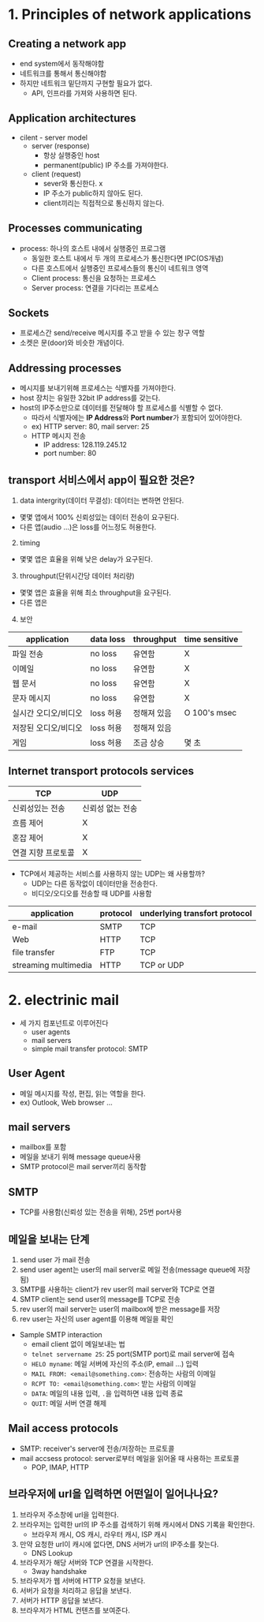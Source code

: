 # 1. Principles of network applications

## Creating a network app
- end system에서 동작해야함
- 네트워크를 통해서 통신해야함
- 하지만 네트워크 밑단까지 구현할 필요가 없다.
  - API, 인프라를 가져와 사용하면 된다.

## Application architectures
- cilent - server model
  - server (response)
    - 항상 실행중인 host
    - permanent(public) IP 주소를 가져야한다. 
  - client (request)
    - sever와 통신한다. x
    - IP 주소가 public하지 않아도 된다.
    - client끼리는 직접적으로 통신하지 않는다.

## Processes communicating
- process: 하나의 호스트 내에서 실행중인 프로그램
  - 동일한 호스트 내에서 두 개의 프로세스가 통신한다면 IPC(OS개념)
  - 다른 호스트에서 실행중인 프로세스들의 통신이 네트워크 영역
  - Client process: 통신을 요청하는 프로세스
  - Server process: 연결을 기다리는 프로세스

## Sockets
- 프로세스간 send/receive 메시지를 주고 받을 수 있는 창구 역할
- 소켓은 문(door)와 비슷한 개념이다.

## Addressing processes
- 메시지를 보내기위해 프로세스는 식별자를 가져야한다.
- host 장치는 유일한 32bit IP address를 갖는다.
- host의 IP주소만으로 데이터를 전달해야 할 프로세스를 식별할 수 없다.
  - 따라서 식별자에는 **IP Address**와 **Port number**가 포함되어 있어야한다.
  - ex) HTTP server: 80, mail server: 25
  - HTTP 메시지 전송
    - IP address: 128.119.245.12
    - port number: 80

## transport 서비스에서 app이 필요한 것은?
1. data intergrity(데이터 무결성): 데이터는 변하면 안된다.
  - 몇몇 앱에서 100% 신뢰성있는 데이터 전송이 요구된다.
  - 다른 앱(audio ...)은 loss를 어느정도 허용한다.

2. timing
  - 몇몇 앱은 효율을 위해 낮은 delay가 요구된다.

3. throughput(단위시간당 데이터 처리량)
  - 몇몇 앱은 효율을 위해 최소 throughput을 요구된다.
  - 다른 앱은 

4. 보안

|application|data loss|throughput|time sensitive|
|-----|-----|-----|-----|
|파일 전송|no loss|유연함|X|
|이메일|no loss|유연함|X|
|웹 문서|no loss|유연함|X|
|문자 메시지|no loss|유연함|X|
|실시간 오디오/비디오|loss 허용|정해져 있음|O 100's msec|
|저장된 오디오/비디오|loss 허용|정해져 있음||
|게임|loss 허용|조금 상승|몇 초|

## Internet transport protocols services
|TCP|UDP|
|-------------|-------------|
|신뢰성있는 전송|신뢰성 없는 전송|
|흐름 제어|X|
|혼잡 제어|X|
|연결 지향 프로토콜|X|

- TCP에서 제공하는 서비스를 사용하지 않는 UDP는 왜 사용할까?
  - UDP는 다른 동작없이 데이터만을 전송한다.
  - 비디오/오디오를 전송할 때 UDP를 사용함

|application|protocol|underlying transfort protocol|
|-----|-----|-----|
|e-mail|SMTP|TCP|
|Web|HTTP|TCP|
|file transfer|FTP|TCP|
|streaming multimedia|HTTP|TCP or UDP|

# 2. electrinic mail
- 세 가지 컴포넌트로 이루어진다
  - user agents 
  - mail servers
  - simple mail transfer protocol: SMTP

## User Agent
  - 메일 메시지를 작성, 편집, 읽는 역할을 한다.
  - ex) Outlook, Web browser ... 

## mail servers
  - mailbox를 포함
  - 메일을 보내기 위해 message queue사용
  - SMTP protocol은 mail server끼리 동작함
  
## SMTP
  - TCP를 사용함(신뢰성 있는 전송을 위해), 25번 port사용

## 메일을 보내는 단계
  1. send user 가 mail 전송
  2. send user agent는 user의 mail server로 메일 전송(message queue에 저장됨)
  3. SMTP를 사용하는 client가 rev user의 mail server와 TCP로 연결 
  4. SMTP client는 send user의 message를 TCP로 전송
  5. rev user의 mail server는 user의 mailbox에 받은 message를 저장
  6. rev user는 자신의 user agent를 이용해 메일을 확인

- Sample SMTP interaction
  - email client 없이 메일보내는 법
  - `telnet servername 25`: 25 port(SMTP port)로 mail server에 접속
  - `HELO myname`: 메일 서버에 자신의 주소(IP, email ...) 입력
  - `MAIL FROM: <email@something.com>`: 전송하는 사람의 이메일 
  - `RCPT TO: <email@something.com>`: 받는 사람의 이메일
  - `DATA`: 메일의 내용 입력, `.`을 입력하면 내용 입력 종료
  - `QUIT`: 메일 서버 연결 해제

## Mail access protocols
- SMTP: receiver's server에 전송/저장하는 프로토콜
- mail accsess protocol: server로부터 메일을 읽어올 때 사용하는 프로토콜
  - POP, IMAP, HTTP  

## 브라우저에 url을 입력하면 어떤일이 일어나나요?
1. 브라우저 주소창에 url을 입력한다.
2. 브라우저는 입력한 url의 IP 주소를 검색하기 위해 캐시에서 DNS 기록을 확인한다.
    - 브라우저 캐시, OS 캐시, 라우터 캐시, ISP 캐시
3. 만약 요청한 url이 캐시에 없다면, DNS 서버가 url의 IP주소를 찾는다.
    - DNS Lookup
4. 브라우저가 해당 서버와 TCP 연결을 시작한다.
    - 3way handshake
5. 브라우저가 웹 서버에 HTTP 요청을 보낸다.
6. 서버가 요청을 처리하고 응답을 보낸다.
7. 서버가 HTTP 응답을 보낸다.
8. 브라우저가 HTML 컨텐츠를 보여준다.